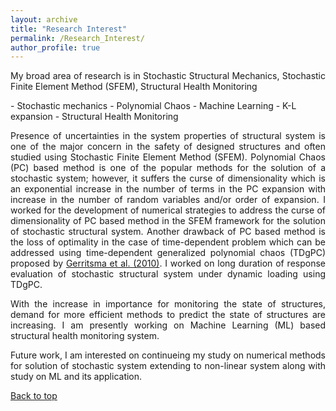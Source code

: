 ```yaml
---
layout: archive
title: "Research Interest"
permalink: /Research_Interest/
author_profile: true
---
```


<div id="container" class="container">
	<div class="container-icons-outer">
		<div class="icon-container">
			<div id="icons" class="icons">
				<div id="icon1" class="icon icon1">
					<i class="fas fa-moon"></i>
				</div>
				<div id="icon2" class="icon icon2">
					<i class="fas fa-sun"></i>
				</div>
			</div>
		</div>
	</div>
</div>

<a id="top"></a>
<p style='text-align: justify;'>
My broad area of research is in Stochastic Structural Mechanics, Stochastic Finite Element Method (SFEM), Structural Health Monitoring
</p>
- Stochastic mechanics
- Polynomial Chaos
- Machine Learning
- K-L expansion
- Structural Health Monitoring

<p style='text-align: justify;'>
Presence of uncertainties in the system properties of structural system is one of the major concern in the safety of designed structures and often studied using Stochastic Finite Element Method (SFEM). Polynomial Chaos (PC) based method is one of the popular methods for the solution of a stochastic system; however, it suffers the curse of dimensionality which is an exponential increase in the number of terms in the PC expansion with increase in the number of random variables and/or order of expansion. I worked for the development of numerical strategies to address the curse of dimensionality of PC based method in the SFEM framework for the solution of stochastic structural system. Another drawback of PC based method is the loss of optimality in the case of time-dependent problem which can be addressed using time-dependent generalized polynomial chaos (TDgPC) proposed by <a href="https://www.sciencedirect.com/science/article/pii/S0021999110004134"> Gerritsma et al. (2010)</a>. I worked on long duration of response evaluation of stochastic structural system under dynamic loading using TDgPC. </p>

<p style='text-align: justify;'> With the increase in importance for monitoring the state of structures, demand for more efficient methods to predict the state of structures are increasing. I am presently working on Machine Learning (ML) based structural health monitoring system. </p>

<p style='text-align: justify;'> Future work, I am interested on continueing my study on numerical methods for solution of stochastic system extending to non-linear system along with study on ML and its application. </p>

<a href="#top">Back to top</a>
